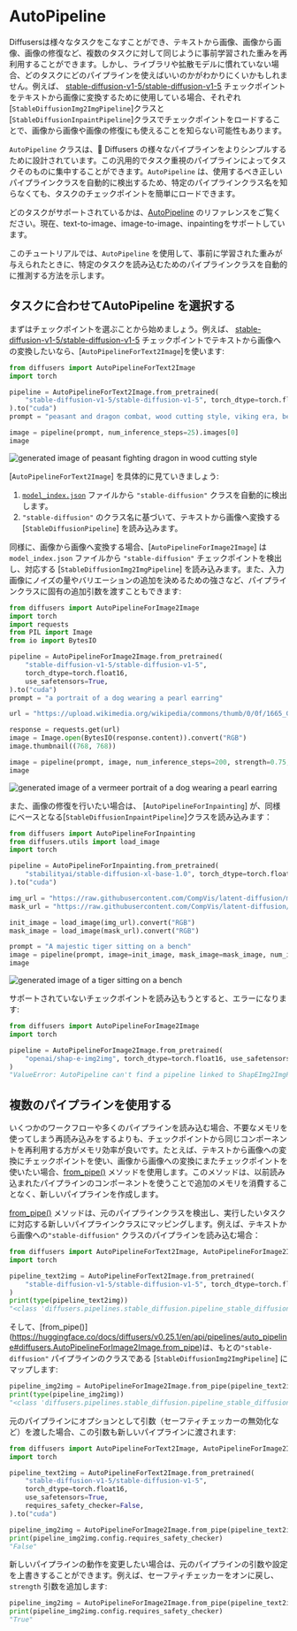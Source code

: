 <!--Copyright 2025 The HuggingFace Team. All rights reserved.

Licensed under the Apache License, Version 2.0 (the "License"); you may not use this file except in compliance with
the License. You may obtain a copy of the License at

http://www.apache.org/licenses/LICENSE-2.0

Unless required by applicable law or agreed to in writing, software distributed under the License is distributed on
an "AS IS" BASIS, WITHOUT WARRANTIES OR CONDITIONS OF ANY KIND, either express or implied. See the License for the
specific language governing permissions and limitations under the License.
-->

# AutoPipeline

Diffusersは様々なタスクをこなすことができ、テキストから画像、画像から画像、画像の修復など、複数のタスクに対して同じように事前学習された重みを再利用することができます。しかし、ライブラリや拡散モデルに慣れていない場合、どのタスクにどのパイプラインを使えばいいのかがわかりにくいかもしれません。例えば、 [stable-diffusion-v1-5/stable-diffusion-v1-5](https://huggingface.co/stable-diffusion-v1-5/stable-diffusion-v1-5) チェックポイントをテキストから画像に変換するために使用している場合、それぞれ[`StableDiffusionImg2ImgPipeline`]クラスと[`StableDiffusionInpaintPipeline`]クラスでチェックポイントをロードすることで、画像から画像や画像の修復にも使えることを知らない可能性もあります。

`AutoPipeline` クラスは、🤗 Diffusers の様々なパイプラインをよりシンプルするために設計されています。この汎用的でタスク重視のパイプラインによってタスクそのものに集中することができます。`AutoPipeline` は、使用するべき正しいパイプラインクラスを自動的に検出するため、特定のパイプラインクラス名を知らなくても、タスクのチェックポイントを簡単にロードできます。

<Tip>

どのタスクがサポートされているかは、[AutoPipeline](../api/pipelines/auto_pipeline) のリファレンスをご覧ください。現在、text-to-image、image-to-image、inpaintingをサポートしています。

</Tip>

このチュートリアルでは、`AutoPipeline` を使用して、事前に学習された重みが与えられたときに、特定のタスクを読み込むためのパイプラインクラスを自動的に推測する方法を示します。

## タスクに合わせてAutoPipeline を選択する
まずはチェックポイントを選ぶことから始めましょう。例えば、 [stable-diffusion-v1-5/stable-diffusion-v1-5](https://huggingface.co/stable-diffusion-v1-5/stable-diffusion-v1-5) チェックポイントでテキストから画像への変換したいなら、[`AutoPipelineForText2Image`]を使います:

```py
from diffusers import AutoPipelineForText2Image
import torch

pipeline = AutoPipelineForText2Image.from_pretrained(
    "stable-diffusion-v1-5/stable-diffusion-v1-5", torch_dtype=torch.float16, use_safetensors=True
).to("cuda")
prompt = "peasant and dragon combat, wood cutting style, viking era, bevel with rune"

image = pipeline(prompt, num_inference_steps=25).images[0]
image
```

<div class="flex justify-center">
    <img src="https://huggingface.co/datasets/huggingface/documentation-images/resolve/main/diffusers/autopipeline-text2img.png" alt="generated image of peasant fighting dragon in wood cutting style"/>
</div>

[`AutoPipelineForText2Image`] を具体的に見ていきましょう:

1. [`model_index.json`](https://huggingface.co/stable-diffusion-v1-5/stable-diffusion-v1-5/blob/main/model_index.json) ファイルから `"stable-diffusion"` クラスを自動的に検出します。
2. `"stable-diffusion"` のクラス名に基づいて、テキストから画像へ変換する [`StableDiffusionPipeline`] を読み込みます。

同様に、画像から画像へ変換する場合、[`AutoPipelineForImage2Image`] は `model_index.json` ファイルから `"stable-diffusion"` チェックポイントを検出し、対応する [`StableDiffusionImg2ImgPipeline`] を読み込みます。また、入力画像にノイズの量やバリエーションの追加を決めるための強さなど、パイプラインクラスに固有の追加引数を渡すこともできます:

```py
from diffusers import AutoPipelineForImage2Image
import torch
import requests
from PIL import Image
from io import BytesIO

pipeline = AutoPipelineForImage2Image.from_pretrained(
    "stable-diffusion-v1-5/stable-diffusion-v1-5",
    torch_dtype=torch.float16,
    use_safetensors=True,
).to("cuda")
prompt = "a portrait of a dog wearing a pearl earring"

url = "https://upload.wikimedia.org/wikipedia/commons/thumb/0/0f/1665_Girl_with_a_Pearl_Earring.jpg/800px-1665_Girl_with_a_Pearl_Earring.jpg"

response = requests.get(url)
image = Image.open(BytesIO(response.content)).convert("RGB")
image.thumbnail((768, 768))

image = pipeline(prompt, image, num_inference_steps=200, strength=0.75, guidance_scale=10.5).images[0]
image
```

<div class="flex justify-center">
    <img src="https://huggingface.co/datasets/huggingface/documentation-images/resolve/main/diffusers/autopipeline-img2img.png" alt="generated image of a vermeer portrait of a dog wearing a pearl earring"/>
</div>

また、画像の修復を行いたい場合は、 [`AutoPipelineForInpainting`] が、同様にベースとなる[`StableDiffusionInpaintPipeline`]クラスを読み込みます：

```py
from diffusers import AutoPipelineForInpainting
from diffusers.utils import load_image
import torch

pipeline = AutoPipelineForInpainting.from_pretrained(
    "stabilityai/stable-diffusion-xl-base-1.0", torch_dtype=torch.float16, use_safetensors=True
).to("cuda")

img_url = "https://raw.githubusercontent.com/CompVis/latent-diffusion/main/data/inpainting_examples/overture-creations-5sI6fQgYIuo.png"
mask_url = "https://raw.githubusercontent.com/CompVis/latent-diffusion/main/data/inpainting_examples/overture-creations-5sI6fQgYIuo_mask.png"

init_image = load_image(img_url).convert("RGB")
mask_image = load_image(mask_url).convert("RGB")

prompt = "A majestic tiger sitting on a bench"
image = pipeline(prompt, image=init_image, mask_image=mask_image, num_inference_steps=50, strength=0.80).images[0]
image
```

<div class="flex justify-center">
    <img src="https://huggingface.co/datasets/huggingface/documentation-images/resolve/main/diffusers/autopipeline-inpaint.png" alt="generated image of a tiger sitting on a bench"/>
</div>

サポートされていないチェックポイントを読み込もうとすると、エラーになります:

```py
from diffusers import AutoPipelineForImage2Image
import torch

pipeline = AutoPipelineForImage2Image.from_pretrained(
    "openai/shap-e-img2img", torch_dtype=torch.float16, use_safetensors=True
)
"ValueError: AutoPipeline can't find a pipeline linked to ShapEImg2ImgPipeline for None"
```

## 複数のパイプラインを使用する

いくつかのワークフローや多くのパイプラインを読み込む場合、不要なメモリを使ってしまう再読み込みをするよりも、チェックポイントから同じコンポーネントを再利用する方がメモリ効率が良いです。たとえば、テキストから画像への変換にチェックポイントを使い、画像から画像への変換にまたチェックポイントを使いたい場合、[from_pipe()](https://huggingface.co/docs/diffusers/v0.25.1/en/api/pipelines/auto_pipeline#diffusers.AutoPipelineForImage2Image.from_pipe) メソッドを使用します。このメソッドは、以前読み込まれたパイプラインのコンポーネントを使うことで追加のメモリを消費することなく、新しいパイプラインを作成します。

[from_pipe()](https://huggingface.co/docs/diffusers/v0.25.1/en/api/pipelines/auto_pipeline#diffusers.AutoPipelineForImage2Image.from_pipe) メソッドは、元のパイプラインクラスを検出し、実行したいタスクに対応する新しいパイプラインクラスにマッピングします。例えば、テキストから画像への`"stable-diffusion"` クラスのパイプラインを読み込む場合：

```py
from diffusers import AutoPipelineForText2Image, AutoPipelineForImage2Image
import torch

pipeline_text2img = AutoPipelineForText2Image.from_pretrained(
    "stable-diffusion-v1-5/stable-diffusion-v1-5", torch_dtype=torch.float16, use_safetensors=True
)
print(type(pipeline_text2img))
"<class 'diffusers.pipelines.stable_diffusion.pipeline_stable_diffusion.StableDiffusionPipeline'>"
```

そして、[from_pipe()] (https://huggingface.co/docs/diffusers/v0.25.1/en/api/pipelines/auto_pipeline#diffusers.AutoPipelineForImage2Image.from_pipe)は、もとの`"stable-diffusion"` パイプラインのクラスである [`StableDiffusionImg2ImgPipeline`] にマップします:

```py
pipeline_img2img = AutoPipelineForImage2Image.from_pipe(pipeline_text2img)
print(type(pipeline_img2img))
"<class 'diffusers.pipelines.stable_diffusion.pipeline_stable_diffusion_img2img.StableDiffusionImg2ImgPipeline'>"
```
元のパイプラインにオプションとして引数（セーフティチェッカーの無効化など）を渡した場合、この引数も新しいパイプラインに渡されます:

```py
from diffusers import AutoPipelineForText2Image, AutoPipelineForImage2Image
import torch

pipeline_text2img = AutoPipelineForText2Image.from_pretrained(
    "stable-diffusion-v1-5/stable-diffusion-v1-5",
    torch_dtype=torch.float16,
    use_safetensors=True,
    requires_safety_checker=False,
).to("cuda")

pipeline_img2img = AutoPipelineForImage2Image.from_pipe(pipeline_text2img)
print(pipeline_img2img.config.requires_safety_checker)
"False"
```

新しいパイプラインの動作を変更したい場合は、元のパイプラインの引数や設定を上書きすることができます。例えば、セーフティチェッカーをオンに戻し、`strength` 引数を追加します:

```py
pipeline_img2img = AutoPipelineForImage2Image.from_pipe(pipeline_text2img, requires_safety_checker=True, strength=0.3)
print(pipeline_img2img.config.requires_safety_checker)
"True"
```
